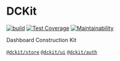 # DCKit

[![build](https://github.com/DCKit/dckit/workflows/build/badge.svg)](https://github.com/DCKit/dckit/actions?query=workflow%3Abuild) [![Test Coverage](https://badgen.net/codeclimate/coverage/DCKit/dckit)](https://codeclimate.com/github/DCKit/dckit/test_coverage) [![Maintainability](https://badgen.net/codeclimate/maintainability/DCKit/dckit)](https://codeclimate.com/github/DCKit/dckit/maintainability)

Dashboard Construction Kit

[`@dckit/store`](https://github.com/DCKit/dckit/tree/master/packages/%40dckit/store) [`@dckit/ui`](https://github.com/DCKit/dckit/tree/master/packages/%40dckit/ui) [`@dckit/auth`](https://github.com/DCKit/dckit/tree/master/packages/%40dckit/auth)

